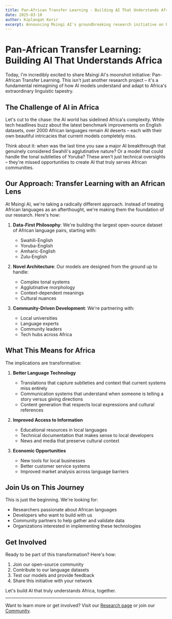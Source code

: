 ```yaml
---
title: Pan-African Transfer Learning - Building AI That Understands Africa
date: 2025-03-10
author: Kiplangat Korir
excerpt: Announcing Msingi AI's groundbreaking research initiative on Pan-African Transfer Learning, aimed at creating AI models that truly understand and adapt to Africa's diverse linguistic and cultural landscape.
---
```


# Pan-African Transfer Learning: Building AI That Understands Africa

Today, I'm incredibly excited to share Msingi AI's moonshot initiative: Pan-African Transfer Learning. This isn't just another research project – it's a fundamental reimagining of how AI models understand and adapt to Africa's extraordinary linguistic tapestry.

## The Challenge of AI in Africa

Let's cut to the chase: the AI world has sidelined Africa's complexity. While tech headlines buzz about the latest benchmark improvements on English datasets, over 2000 African languages remain AI deserts – each with their own beautiful intricacies that current models completely miss.

Think about it: when was the last time you saw a major AI breakthrough that genuinely considered Swahili's agglutinative nature? Or a model that could handle the tonal subtleties of Yoruba? These aren't just technical oversights – they're missed opportunities to create AI that truly serves African communities.

## Our Approach: Transfer Learning with an African Lens

At Msingi AI, we're taking a radically different approach. Instead of treating African languages as an afterthought, we're making them the foundation of our research. Here's how:

1. **Data-First Philosophy**: We're building the largest open-source dataset of African language pairs, starting with:
   - Swahili-English
   - Yoruba-English
   - Amharic-English
   - Zulu-English

2. **Novel Architecture**: Our models are designed from the ground up to handle:
   - Complex tonal systems
   - Agglutinative morphology
   - Context-dependent meanings
   - Cultural nuances

3. **Community-Driven Development**: We're partnering with:
   - Local universities
   - Language experts
   - Community leaders
   - Tech hubs across Africa

## What This Means for Africa

The implications are transformative:

1. **Better Language Technology**
   - Translations that capture subtleties and context that current systems miss entirely
   - Communication systems that understand when someone is telling a story versus giving directions
   - Content generation that respects local expressions and cultural references

2. **Improved Access to Information**
   - Educational resources in local languages
   - Technical documentation that makes sense to local developers
   - News and media that preserve cultural context

3. **Economic Opportunities**
   - New tools for local businesses
   - Better customer service systems
   - Improved market analysis across language barriers

## Join Us on This Journey

This is just the beginning. We're looking for:
- Researchers passionate about African languages
- Developers who want to build with us
- Community partners to help gather and validate data
- Organizations interested in implementing these technologies

## Get Involved

Ready to be part of this transformation? Here's how:
1. Join our open-source community
2. Contribute to our language datasets
3. Test our models and provide feedback
4. Share this initiative with your network

Let's build AI that truly understands Africa, together.

---

Want to learn more or get involved? Visit our [Research page](/research.html) or join our [Community](/community.html).
